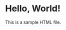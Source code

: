 <!DOCTYPE html>
<html lang="en">
<head>
    <meta charset="UTF-8">
    <meta name="viewport" content="width=device-width, initial-scale=1.0">
    <title>Your Website Title</title>
</head>
<body>
    <h1>Hello, World!</h1>
    <p>This is a sample HTML file.</p>
</body>
</html>
